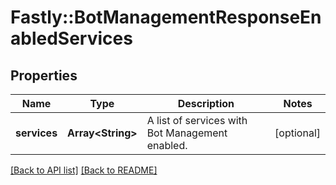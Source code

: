 # Fastly::BotManagementResponseEnabledServices

## Properties

| Name | Type | Description | Notes |
| ---- | ---- | ----------- | ----- |
| **services** | **Array&lt;String&gt;** | A list of services with Bot Management enabled. | [optional] |

[[Back to API list]](../../README.md#endpoints) [[Back to README]](../../README.md)

